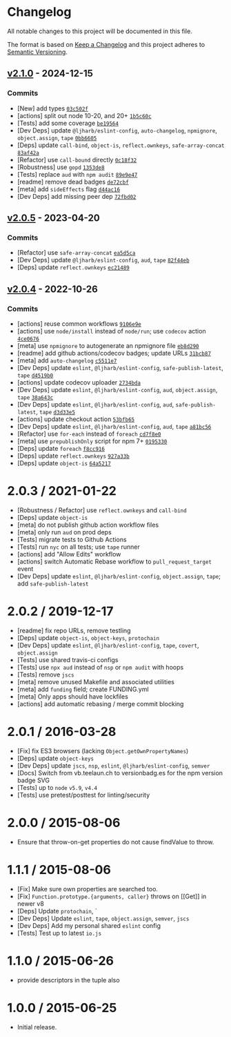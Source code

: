 # Changelog

All notable changes to this project will be documented in this file.

The format is based on [Keep a Changelog](https://keepachangelog.com/en/1.0.0/)
and this project adheres to [Semantic Versioning](https://semver.org/spec/v2.0.0.html).

## [v2.1.0](https://github.com/ljharb/find-value-locations/compare/v2.0.5...v2.1.0) - 2024-12-15

### Commits

- [New] add types [`03c502f`](https://github.com/ljharb/find-value-locations/commit/03c502fc0eb8a3012d9bff82ee6e052bd5dc6ffc)
- [actions] split out node 10-20, and 20+ [`1b5c60c`](https://github.com/ljharb/find-value-locations/commit/1b5c60cd125c09a64d3eacd3e617776d7bae8e69)
- [Tests] add some coverage [`be19564`](https://github.com/ljharb/find-value-locations/commit/be19564d564cbabdc2cfaba4ae64ff010966b819)
- [Dev Deps] update `@ljharb/eslint-config`, `auto-changelog`, `npmignore`, `object.assign`, `tape` [`0bb6605`](https://github.com/ljharb/find-value-locations/commit/0bb66051b7266a70a10cdc4551f426a9135b212c)
- [Deps] update `call-bind`, `object-is`, `reflect.ownkeys`, `safe-array-concat` [`83af42a`](https://github.com/ljharb/find-value-locations/commit/83af42aab7bcae232b5a20192a58009aaf5bfcf0)
- [Refactor] use `call-bound` directly [`0c18f32`](https://github.com/ljharb/find-value-locations/commit/0c18f32c4c2c00ac714878209a83e2ce7eea1708)
- [Robustness] use `gopd` [`1353de8`](https://github.com/ljharb/find-value-locations/commit/1353de86b7070c58ce42cafdde54d8680f2e18df)
- [Tests] replace `aud` with `npm audit` [`89e9e47`](https://github.com/ljharb/find-value-locations/commit/89e9e47413f7dded9898f81fcb80d45feac34eb3)
- [readme] remove dead badges [`de72cbf`](https://github.com/ljharb/find-value-locations/commit/de72cbf0dc35cd5a1e8b2f5ebc8d452bbb78504f)
- [meta] add `sideEffects` flag [`d44ac16`](https://github.com/ljharb/find-value-locations/commit/d44ac1691e52d4cfb3235ff34062bb43a9416924)
- [Dev Deps] add missing peer dep [`72fbd02`](https://github.com/ljharb/find-value-locations/commit/72fbd02e31e912b626d10c09a8200a13c1a9bc03)

## [v2.0.5](https://github.com/ljharb/find-value-locations/compare/v2.0.4...v2.0.5) - 2023-04-20

### Commits

- [Refactor] use `safe-array-concat` [`ea5d5ca`](https://github.com/ljharb/find-value-locations/commit/ea5d5caac2a25172363f6c2b31141bb3a7881bca)
- [Dev Deps] update `@ljharb/eslint-config`, `aud`, `tape` [`82f44eb`](https://github.com/ljharb/find-value-locations/commit/82f44eb77af812c771b6a0f5ceab7d6b2795b05f)
- [Deps] update `reflect.ownkeys` [`ec21489`](https://github.com/ljharb/find-value-locations/commit/ec21489287b637cdbab116a0f9b008cc6294b1c5)

## [v2.0.4](https://github.com/ljharb/find-value-locations/compare/v2.0.3...v2.0.4) - 2022-10-26

### Commits

- [actions] reuse common workflows [`9106e9e`](https://github.com/ljharb/find-value-locations/commit/9106e9e5e9d90c982b1bae57f75904d477f43b40)
- [actions] use `node/install` instead of `node/run`; use `codecov` action [`4ce0676`](https://github.com/ljharb/find-value-locations/commit/4ce06761e44b43e66ec6a0ebcafce0a6f4e7ca0a)
- [meta] use `npmignore` to autogenerate an npmignore file [`eb8d290`](https://github.com/ljharb/find-value-locations/commit/eb8d290c65548335e512d2b64d0819d7f2f15ace)
- [readme] add github actions/codecov badges; update URLs [`31bcb87`](https://github.com/ljharb/find-value-locations/commit/31bcb87083b52d8010787a2fa7f2ba7d7e862dc1)
- [meta] add `auto-changelog` [`c5511e7`](https://github.com/ljharb/find-value-locations/commit/c5511e7bc748aa85cadf8d4b6c71adbe79c482a5)
- [Dev Deps] update `eslint`, `@ljharb/eslint-config`, `safe-publish-latest`, `tape` [`d4519b0`](https://github.com/ljharb/find-value-locations/commit/d4519b0e320df4e92be059597772c454dcea5974)
- [actions] update codecov uploader [`2734bda`](https://github.com/ljharb/find-value-locations/commit/2734bda93b1a0acef21d2ff17d1a8d25fbe93803)
- [Dev Deps] update `eslint`, `@ljharb/eslint-config`, `aud`, `object.assign`, `tape` [`38a643c`](https://github.com/ljharb/find-value-locations/commit/38a643c8bf3937eed0ff63ede2d332c19e9d16f6)
- [Dev Deps] update `eslint`, `@ljharb/eslint-config`, `aud`, `safe-publish-latest`, `tape` [`d3d33e5`](https://github.com/ljharb/find-value-locations/commit/d3d33e54d1f7ffbf0ffdd3f05b1883e7347a0a5b)
- [actions] update checkout action [`53bfb65`](https://github.com/ljharb/find-value-locations/commit/53bfb65a42263ea452506e8269c46b604d4bb421)
- [Dev Deps] update `eslint`, `@ljharb/eslint-config`, `aud`, `tape` [`a81bc56`](https://github.com/ljharb/find-value-locations/commit/a81bc56b96d6fa3096714fa3503984e03c8313b1)
- [Refactor] use `for-each` instead of `foreach` [`cd7f8e0`](https://github.com/ljharb/find-value-locations/commit/cd7f8e0d46fe79f1c3007b32374eca59c61d6a5a)
- [meta] use `prepublishOnly` script for npm 7+ [`0195330`](https://github.com/ljharb/find-value-locations/commit/0195330a877b952e0078b7ac3a893fa850a388d9)
- [Deps] update `foreach` [`f8cc916`](https://github.com/ljharb/find-value-locations/commit/f8cc916d08fe2d420063e88da069c29e436d5a6d)
- [Deps] update `reflect.ownkeys` [`927a33b`](https://github.com/ljharb/find-value-locations/commit/927a33b722e342ca8e35dbd92a471c610cf15e47)
- [Deps] update `object-is` [`64a5217`](https://github.com/ljharb/find-value-locations/commit/64a5217b6b9ac27376ad4f964b7d9b9baf36e493)

<!-- auto-changelog-above -->

2.0.3 / 2021-01-22
=================
  * [Robustness / Refactor] use `reflect.ownkeys` and `call-bind`
  * [Deps] update `object-is`
  * [meta] do not publish github action workflow files
  * [meta] only run `aud` on prod deps
  * [Tests] migrate tests to Github Actions
  * [Tests] run `nyc` on all tests; use `tape` runner
  * [actions] add "Allow Edits" workflow
  * [actions] switch Automatic Rebase workflow to `pull_request_target` event
  * [Dev Deps] update `eslint`, `@ljharb/eslint-config`, `object.assign`, `tape`; add `safe-publish-latest`

2.0.2 / 2019-12-17
=================
  * [readme] fix repo URLs, remove testling
  * [Deps] update `object-is`, `object-keys`, `protochain`
  * [Dev Deps] update `eslint`, `@ljharb/eslint-config`, `tape`, `covert`, `object.assign`
  * [Tests] use shared travis-ci configs
  * [Tests] use `npx aud` instead of `nsp` or `npm audit` with hoops
  * [Tests] remove `jscs`
  * [meta] remove unused Makefile and associated utilities
  * [meta] add `funding` field; create FUNDING.yml
  * [meta] Only apps should have lockfiles
  * [actions] add automatic rebasing / merge commit blocking

2.0.1 / 2016-03-28
=================
  * [Fix] fix ES3 browsers (lacking `Object.getOwnPropertyNames`)
  * [Deps] update `object-keys`
  * [Dev Deps] update `jscs`, `nsp`, `eslint`, `@ljharb/eslint-config`, `semver`
  * [Docs] Switch from vb.teelaun.ch to versionbadg.es for the npm version badge SVG
  * [Tests] up to `node` `v5.9`, `v4.4`
  * [Tests] use pretest/posttest for linting/security

2.0.0 / 2015-08-06
=================
  * Ensure that throw-on-get properties do not cause findValue to throw.

1.1.1 / 2015-08-06
=================
  * [Fix] Make sure own properties are searched too.
  * [Fix] `Function.prototype.{arguments, caller}` throws on [[Get]] in newer v8
  * [Deps] Update `protochain`, `
  * [Dev Deps] Update `eslint`, `tape`, `object.assign`, `semver`, `jscs`
  * [Dev Deps] Add my personal shared `eslint` config
  * [Tests] Test up to latest `io.js`

1.1.0 / 2015-06-26
=================
  * provide descriptors in the tuple also

1.0.0 / 2015-06-25
=================
  * Initial release.
